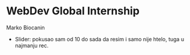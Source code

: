 # WebDev Global Internship

Marko Biocanin

- Slider: pokusao sam od 10 do sada da resim i samo nije htelo, tuga u najmanju rec.
